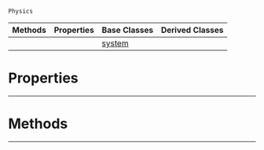  `Physics`

|Methods|Properties|Base Classes|Derived Classes|
|---|---|---|---|
| | |[system](https://github.com/PlasmaEngine/PlasmaDocs/blob/master/code_reference/class_reference/system.markdown)| |


 #  Properties


---  
 #  Methods


---  
 

 
